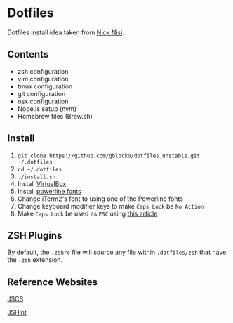 # Dotfiles

Dotfiles install idea taken from [Nick Nisi](http://www.github.com/nicknisi). 

## Contents

+ zsh configuration
+ vim configuration
+ tmux configuration
+ git configuration
+ osx configuration
+ Node.js setup (nvm)
+ Homebrew files (Brew.sh)

## Install

1. `git clone https://github.com/gblock0/dotfiles_unstable.git ~/.dotfiles`
1. `cd ~/.dotfiles`
1. `./install.sh`
1. Install [VirtualBox](https://www.virtualbox.org/)
1. Install [powerline fonts](https://github.com/powerline/fonts)
1. Change iTerm2's font to using one of the Powerline fonts
1. Change keyboard modifier keys to make `Caps Lock` be `No Action`
1. Make `Caps Lock` be used as `ESC` using [this article](http://stackoverflow.com/questions/127591/using-caps-lock-as-esc-in-mac-os-x)

## ZSH Plugins

By default, the `.zshrc` file will source any file within `.dotfiles/zsh` that have the `.zsh` extension.

## Reference Websites
[JSCS](http://jscs.info/rules.html)

[JSHint](http://jshint.com/docs/options/)
